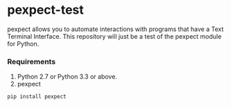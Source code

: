 # pexpect-test

pexpect allows you to automate interactions with programs that have a Text Terminal Interface.
This repository will just be a test of the pexpect module for Python.

### Requirements

1. Python 2.7 or Python 3.3 or above.
2. pexpect

```
pip install pexpect
```